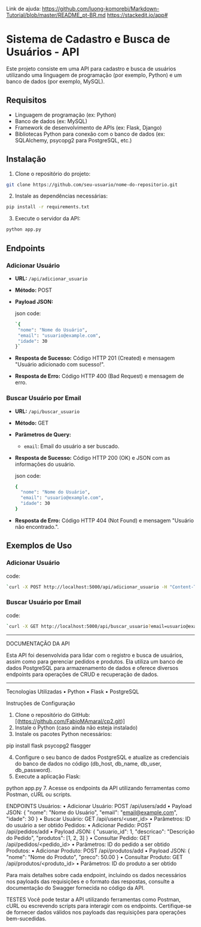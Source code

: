 Link de ajuda:
https://github.com/luong-komorebi/Markdown-Tutorial/blob/master/README_pt-BR.md
https://stackedit.io/app#

# Sistema de Cadastro e Busca de Usuários - API

Este projeto consiste em uma API para cadastro e busca de usuários utilizando uma linguagem de programação (por exemplo, Python) e um banco de dados (por exemplo, MySQL).

## Requisitos

- Linguagem de programação (ex: Python)
- Banco de dados (ex: MySQL)
- Framework de desenvolvimento de APIs (ex: Flask, Django)
- Bibliotecas Python para conexão com o banco de dados (ex: SQLAlchemy, psycopg2 para PostgreSQL, etc.)

## Instalação

1. Clone o repositório do projeto:

```bash
git clone https://github.com/seu-usuario/nome-do-repositorio.git
```

2. Instale as dependências necessárias:
```bash
pip install -r requirements.txt
```
3. Execute o servidor da API:
```bash
python app.py
```

## Endpoints
### Adicionar Usuário

-   **URL:** `/api/adicionar_usuario`
-   **Método:** POST
-   **Payload JSON:**
   
    json code:
     ```bash
    `{
      "nome": "Nome do Usuário",
      "email": "usuario@example.com",
      "idade": 30
    }` 
    ```
-   **Resposta de Sucesso:** Código HTTP 201 (Created) e mensagem "Usuário adicionado com sucesso!".
-   **Resposta de Erro:** Código HTTP 400 (Bad Request) e mensagem de erro.

### Buscar Usuário por Email

-   **URL:** `/api/buscar_usuario`
-   **Método:** GET
-   **Parâmetros de Query:**
    -   `email`: Email do usuário a ser buscado.
-   **Resposta de Sucesso:** Código HTTP 200 (OK) e JSON com as informações do usuário.
    
    json code:
    ```bash
    {
      "nome": "Nome do Usuário",
      "email": "usuario@example.com",
      "idade": 30
    } 
    ```
-   **Resposta de Erro:** Código HTTP 404 (Not Found) e mensagem "Usuário não encontrado.".
## Exemplos de Uso

### Adicionar Usuário

code:
```bash
`curl -X POST http://localhost:5000/api/adicionar_usuario -H "Content-Type: application/json" -d '{"nome": "Novo Usuário", "email": "novo@example.com", "idade": 25}'` 
 ```
### Buscar Usuário por Email

code:
```bash
`curl -X GET http://localhost:5000/api/buscar_usuario?email=usuario@example.com`
 ```



------------------------------------------------------------------
DOCUMENTAÇÃO DA API

Esta API foi desenvolvida para lidar com o registro e busca de usuários, assim como para gerenciar pedidos e produtos. Ela utiliza um banco de dados PostgreSQL para armazenamento de dados e oferece diversos endpoints para operações de CRUD e recuperação de dados.

------------------------------------------------------------------
Tecnologias Utilizadas
•	Python
•	Flask
•	PostgreSQL

Instruções de Configuração
1.	Clone o repositório do GitHub: [(https://github.com/FabioMAmaral/cp2.git)]
2.	Instale o Python (caso ainda não esteja instalado)
3.	Instale os pacotes Python necessários:

pip install flask psycopg2 flasgger 

4.	Configure o seu banco de dados PostgreSQL e atualize as credenciais do banco de dados no código (db_host, db_name, db_user, db_password).
5.	Execute a aplicação Flask:
   
python app.py 
7.	Acesse os endpoints da API utilizando ferramentas como Postman, cURL ou scripts.
   
ENDPOINTS
Usuários:
  •	Adicionar Usuário: POST /api/users/add
  •	Payload JSON: { "nome": "Nome do Usuário", "email": "email@example.com", "idade": 30 }
  •	Buscar Usuário: GET /api/users/<user_id>
  •	Parâmetros: ID do usuário a ser obtido
Pedidos:
  •	Adicionar Pedido: POST /api/pedidos/add
  •	Payload JSON: { "usuario_id": 1, "descricao": "Descrição do Pedido", "produtos": [1, 2, 3] }
  •	Consultar Pedido: GET /api/pedidos/<pedido_id>
  •	Parâmetros: ID do pedido a ser obtido
Produtos:
  •	Adicionar Produto: POST /api/produtos/add
  •	Payload JSON: { "nome": "Nome do Produto", "preco": 50.00 }
  •	Consultar Produto: GET /api/produtos/<produto_id>
  •	Parâmetros: ID do produto a ser obtido
  
Para mais detalhes sobre cada endpoint, incluindo os dados necessários nos payloads das requisições e o formato das respostas, consulte a documentação do Swagger fornecida no código da API.

TESTES
Você pode testar a API utilizando ferramentas como Postman, cURL ou escrevendo scripts para interagir com os endpoints. Certifique-se de fornecer dados válidos nos payloads das requisições para operações bem-sucedidas.
